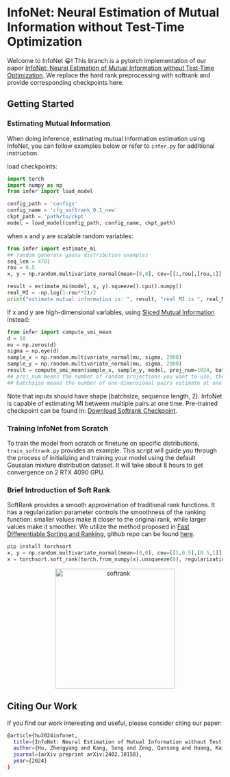 # InfoNet: Neural Estimation of Mutual Information without Test-Time Optimization

Welcome to InfoNet 😀! This branch is a pytorch implementation of our paper [InfoNet: Neural Estimation of Mutual Information without Test-Time Optimization](https://arxiv.org/abs/2402.10158).
We replace the hard rank preprocessing with softrank and provide corresponding checkpoints here.

## Getting Started

### Estimating Mutual Information

When doing inference, estimating mutual information estimation using InfoNet, you can follow examples below or refer to `infer.py` for additional instruction.

load checkpoints:
```python 
import torch
import numpy as np
from infer import load_model

config_path = 'configs'
config_name = 'cfg_softrank_0.1_new'
ckpt_path = 'path/to/ckpt'
model = load_model(config_path, config_name, ckpt_path)
```

when x and y are scalable random variables:
```python
from infer import estimate_mi
## random generate gauss distribution examples
seq_len = 4781
rou = 0.5
x, y = np.random.multivariate_normal(mean=[0,0], cov=[[1,rou],[rou,1]], size=seq_len).T

result = estimate_mi(model, x, y).squeeze().cpu().numpy()
real_MI = -np.log(1-rou**2)/2
print("estimate mutual information is: ", result, "real MI is ", real_MI)
```

If x and y are high-dimensional variables, using [Sliced Mutual Information](https://arxiv.org/abs/2110.05279) instead:

```python
from infer import compute_smi_mean 
d = 10
mu = np.zeros(d)
sigma = np.eye(d)
sample_x = np.random.multivariate_normal(mu, sigma, 2000)
sample_y = np.random.multivariate_normal(mu, sigma, 2000)
result = compute_smi_mean(sample_x, sample_y, model, proj_num=1024, batchsize=32)
## proj_num means the number of random projections you want to use, the larger the more accuracy but higher time cost
## batchsize means the number of one-dimensional pairs estimate at one time, this only influences the estimation speed
```

Note that inputs should have shape [batchsize, sequence length, 2]. InfoNet is capable of estimating MI between multiple pairs at one time. 
Pre-trained checkpoint can be found in: [Download Softrank Checkpoint](https://drive.google.com/drive/folders/1lP8EvS-Gg146rDZrW1TTmXEuHqA6CW85?usp=drive_link).

### Training InfoNet from Scratch

To train the model from scratch or finetune on specific distributions, `train_softrank.py` provides an example. This script will guide you through the process of initializing and training your model using the default Gaussian mixture distribution dataset. It will take about 8 hours to get convergence on 2 RTX 4090 GPU.

### Brief Introduction of Soft Rank

SoftRank provides a smooth approximation of traditional rank functions. It has a regularization parameter controls the smoothness of the ranking function: smaller values make it closer to the original rank, while larger values make it smoother. We utilize the method proposed in [Fast Differentiable Sorting and Ranking](https://arxiv.org/abs/2002.08871), github repo can be found [here](https://github.com/teddykoker/torchsort).

```python 
pip install torchsort
x, y = np.random.multivariate_normal(mean=[0,0], cov=[[1,0.5],[0.5,1]], size=5000).T
x = torchsort.soft_rank(torch.from_numpy(x).unsqueeze(0), regularization_strength=1e-3)
```

<p align="center">
  <img src="https://drive.google.com/uc?id=1hXAl9qpjw9nO_H8SfuYvEcwkVPw8m-Gx" alt="softrank" width="280"/>
</p>



## Citing Our Work

If you find our work interesting and useful, please consider citing our paper:
```bash
@article{hu2024infonet,
  title={InfoNet: Neural Estimation of Mutual Information without Test-Time Optimization},
  author={Hu, Zhengyang and Kang, Song and Zeng, Qunsong and Huang, Kaibin and Yang, Yanchao},
  journal={arXiv preprint arXiv:2402.10158},
  year={2024}
}
```
